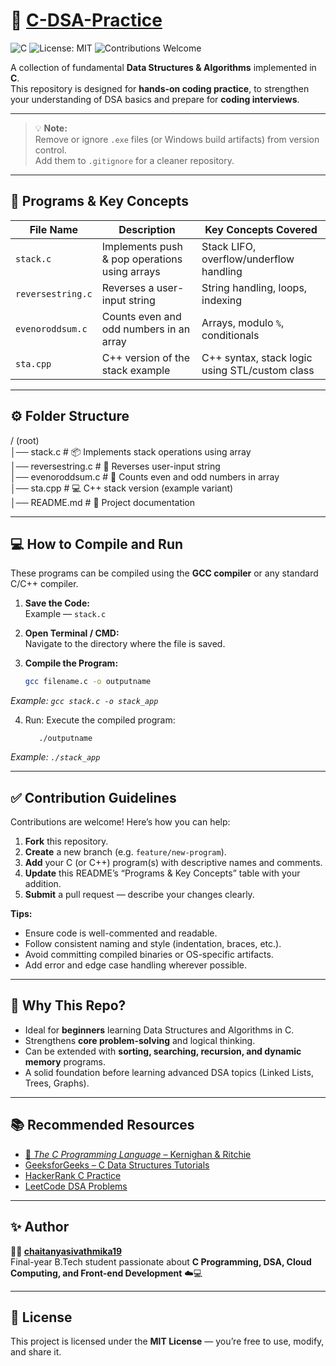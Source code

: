 # 🚀 [C-DSA-Practice](https://github.com/chaitanyasivathmika19/C-Practice)


![C](https://img.shields.io/badge/Language-C-blue?logo=c)
![License: MIT](https://img.shields.io/badge/License-MIT-green.svg)
![Contributions Welcome](https://img.shields.io/badge/Contributions-Welcome-orange.svg)

A collection of fundamental **Data Structures & Algorithms** implemented in **C**.  
This repository is designed for **hands-on coding practice**, to strengthen your understanding of DSA basics and prepare for **coding interviews**.

---

> 💡 **Note:**  
> Remove or ignore `.exe` files (or Windows build artifacts) from version control.  
> Add them to `.gitignore` for a cleaner repository.

---

## 🧩 Programs & Key Concepts

| File Name | Description | Key Concepts Covered |
|------------|-------------|----------------------|
| `stack.c` | Implements push & pop operations using arrays | Stack LIFO, overflow/underflow handling |
| `reversestring.c` | Reverses a user-input string | String handling, loops, indexing |
| `evenoroddsum.c` | Counts even and odd numbers in an array | Arrays, modulo `%`, conditionals |
| `sta.cpp` | C++ version of the stack example | C++ syntax, stack logic using STL/custom class |


---

## ⚙️ Folder Structure

/ (root)  
│── stack.c               # 📦 Implements stack operations using array  
│── reversestring.c       # 🔁 Reverses user-input string  
│── evenoroddsum.c        # 🔢 Counts even and odd numbers in array  
│── sta.cpp               # 💻 C++ stack version (example variant)  
│── README.md             # 📘 Project documentation  

---

## 💻 How to Compile and Run

These programs can be compiled using the **GCC compiler** or any standard C/C++ compiler.

1. **Save the Code:**  
   Example — `stack.c`

2. **Open Terminal / CMD:**  
   Navigate to the directory where the file is saved.

3. **Compile the Program:**
   ```bash
   gcc filename.c -o outputname
*Example: `gcc stack.c -o stack_app`*


4.  Run: Execute the compiled program:
    ```
       ./outputname
   *Example: `./stack_app`*

---


## ✅ Contribution Guidelines

Contributions are welcome! Here’s how you can help:

1. **Fork** this repository.  
2. **Create** a new branch (e.g. `feature/new-program`).  
3. **Add** your C (or C++) program(s) with descriptive names and comments.  
4. **Update** this README’s “Programs & Key Concepts” table with your addition.  
5. **Submit** a pull request — describe your changes clearly.  

**Tips:**

- Ensure code is well-commented and readable.  
- Follow consistent naming and style (indentation, braces, etc.).  
- Avoid committing compiled binaries or OS-specific artifacts.  
- Add error and edge case handling wherever possible.  

---


## 🎯 Why This Repo?

- Ideal for **beginners** learning Data Structures and Algorithms in C.  
- Strengthens **core problem-solving** and logical thinking.  
- Can be extended with **sorting, searching, recursion, and dynamic memory** programs.  
- A solid foundation before learning advanced DSA topics (Linked Lists, Trees, Graphs).  

---

## 📚 Recommended Resources

- [📖 *The C Programming Language* – Kernighan & Ritchie](https://en.wikipedia.org/wiki/The_C_Programming_Language)  
- [GeeksforGeeks – C Data Structures Tutorials](https://www.geeksforgeeks.org/data-structures/)  
- [HackerRank C Practice](https://www.hackerrank.com/domains/c)  
- [LeetCode DSA Problems](https://leetcode.com/problemset/all/)  

---

## ✨ Author

**👩‍💻 [chaitanyasivathmika19](https://github.com/chaitanyasivathmika19)**  
Final-year B.Tech student passionate about **C Programming, DSA, Cloud Computing, and Front-end Development** ☁️💻  

---

## 📄 License

This project is licensed under the **MIT License** — you’re free to use, modify, and share it.

